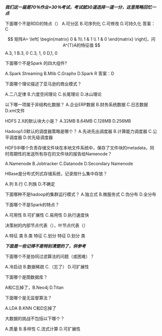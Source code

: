 ***我们这一届是70％作业+30％考试，考试就30道选择一道一分，这里简略回忆一点***

下面哪个不是RDD的特点（）
A.可分区
B.可序列化
C.可修改
D.可持久化
答案：C


$$
矩阵A=
\left[
\begin{matrix}
  0  & 1\\
  1 & 1 \\
  1 & 0
\end{matrix}
\right]，问A^{T}A的特征值
$$
A.3, 1  B.3, 0  C.3, 1, 0  D,1, 0



下面哪个不是Spark 的四大组件?

A.Spark Streaming  B.Mlib  C.Graphx  D.Spark R
答案：D



下面哪个理论描述了亚马逊的商业模式？ 

A.二八定律  B.六度空间理论 C.长尾理论 D.冰山理论



以下哪一项属于非结构化数据？
A.企业ERP数据  B.财务系统数据  C.日志数据  D.xml文件



HDFS 2.X的默认块大小是？
A.32MB  B.64MB  C.128MB  D.256MB



Hadoop1.0默认的调度器策略是哪个？
A.先进先出调度器  B.计算能力调度器  C.公平调度器  D.优先级调度器



HDFS中哪个负责存储文件块在本地文件系统中，保存了文件块的metadata，同时周期性的发送所有存在的文件块的报告给Namenode？

A.Namenode  B.Jobtracker  C.Datanode  D.Secondary Namenode



HBase是分布式列式存储系统，记录按什么集中存放？

A.列  B.行  C.列族  D.不确定



下面哪种不是hadoop的集群运行模式？
A.独立式 B.微服务式  C.伪分布  D.全分布



下面哪个不是Spark的特点？

A.可用性 B.可扩展性  C.易用性  D.执行速度快



决策树的内部节点代表（），叶节点代表（）

A.特征 类  B.类  特征  C.划分  特征  D.划分  类



***下面是一些记得不是特别清楚的了，供参考***

下面哪个不是协同过滤算法的问题（或困难）？

A.冷启动  B.数据稀疏  C.（忘了）   D.可扩展性



下面哪个是图数据库？

A和C忘掉了，B.Neo4j  D.Titan



下面哪个是无监督算法？

A.LDA   B.KNN  C和D忘掉了



大数据的挑战不包括以下哪个？

A.质量  B.多样性  C.流式计算  D.可扩展性